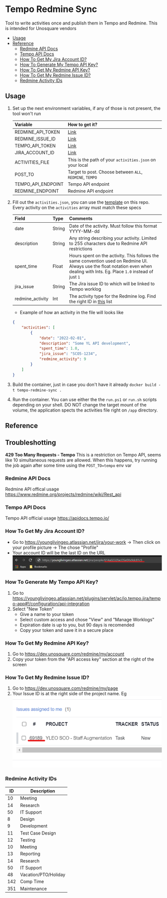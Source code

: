 # Tempo Redmine Sync
Tool to write activities once and publish them in Tempo and Redmine. This is intended for Unosquare vendors

* [Usage](#usage)
* [Reference](#reference)
    * [Redmine API Docs](#redmine-api-docs)
    * [Tempo API Docs](#tempo-api-docs)
    * [How To Get My Jira Account ID?](#how-to-get-my-jira-account-id)
    * [How To Generate My Tempo API Key?](#how-to-generate-my-tempo-api-key)
    * [How To Get My Redmine API Key?](#how-to-get-my-redmine-api-key)
    * [How To Get My Redmine Issue ID?](#how-to-get-my-redmine-issue-id)
    * [Redmine Activity IDs](#redmine-activity-ids)

## Usage

1. Set up the next environment variables, if any of those is not present, the tool won't run

    | Variable           | How to get it?                                           |
    | -------------------|----------------------------------------------------------|
    | REDMINE_API_TOKEN  | [Link](#how-to-get-my-redmine-api-key)                   |
    | REDMINE_ISSUE_ID   | [Link](#how-to-get-my-redmine-issue-id)                  |
    | TEMPO_API_TOKEN    | [Link](#how-to-generate-my-tempo-api-key)                |
    | JIRA_ACCOUNT_ID    | [Link](#how-to-get-my-jira-account-id)                   |
    | ACTIVITIES_FILE    | This is the path of your `activities.json` on your local |
    | POST_TO            | Target to post. Choose between `ALL`, `REDMINE`, `TEMPO` |
    | TEMPO_API_ENDPOINT | Tempo API endpoint                                       |
    | REDMINE_ENDPOINT   | Redmine API endpoint                                     |

2. Fill out the `activities.json`, you can use the [template](./docs/activities.json) on this repo. Every activity on the `activities` array must match these specs

    | Field            | Type   | Comments                        |
    | -----------------|--------|---------------------------------|
    | date             | String | Date of the activity. Must follow this format YYYY-MM-dd |
    | description      | String | Any string describing your activity. Limited to 255 characters due to Redmine API restrictions |
    | spent_time       | Float  | Hours spent on the activity. This follows the same convention used on Redmine UI. Always use the float notation even when dealing with Ints. Eg. Place `1.0` instead of just `1` |
    | jira_issue       | String | The Jira issue ID to which will be linked to Tempo worklog |
    | redmine_activity | Int    | The activity type for the Redmine log. Find the right ID in [this](#redmine-activity-ids) list |

    * Example of how an activity in the file will looks like

    ```json
    {
        "activities": [
            {
                "date": "2022-02-01",
                "description": "Some YL API development",
                "spent_time": 1.0,
                "jira_issue": "SCO5-1234",
                "redmine_activity": 9
            }
        ]
    }
    ```
    
3. Build the container, just in case you don't have it already
    `docker build -t tempo-redmine-sync .`

4. Run the container. You can use either the the `run.ps1` or `run.sh` scripts depending on your shell. DO NOT change the target mount of the volume, the application spects the activities file right on `/app` directory.

## Reference

## Troubleshotting
**429 Too Many Requests - Tempo**
This is a restriction on Tempo API, seems like 10 simultaneous requests are allowed. When this happens, try running the job again after some time using the `POST_TO=tempo` env var

### Redmine API Docs
Redmine API offical usage https://www.redmine.org/projects/redmine/wiki/Rest_api

### Tempo API Docs
Tempo API official usage https://apidocs.tempo.io/

### How To Get My Jira Account ID?
- Go to https://younglivingeo.atlassian.net/jira/your-work -> Then click on your profile picture -> The chose "Profile"
- Your account ID will be the last ID on the URL
    <img src="./docs/account-id.png">

### How To Generate My Tempo API Key?
1. Go to https://younglivingeo.atlassian.net/plugins/servlet/ac/io.tempo.jira/tempo-app#!/configuration/api-integration
2. Select "New Token"
    - Give a name to your token
    - Select custom access and chose "View" and "Manage Worklogs"
    - Expiration date is up to you, but 90 days is recomended
    - Copy your token and save it in a secure place

### How To Get My Redmine API Key?
1. Go to https://dev.unosquare.com/redmine/my/account
2. Copy your token from the "API access key" section at the right of the screen

### How To Get My Redmine Issue ID?
1. Go to https://dev.unosquare.com/redmine/my/page
2. Your Issue ID is  at the right side of the project name. Eg
    <img src="./docs/issue-id.png">

### Redmine Activity IDs

| ID | Description |
| ----|------------|
| 10  | Meeting |
| 14  | Research |
| 50  | IT Support |
| 8   | Design |
| 9   | Development |
| 11  | Test Case Design |
| 12  | Testing |
| 10  | Meeting |
| 13  | Reporting |
| 14  | Research |
| 50  | IT Support |
| 48  | Vacation/PTO/Holiday |
| 142 | Comp Time |
| 351 | Maintenance |
